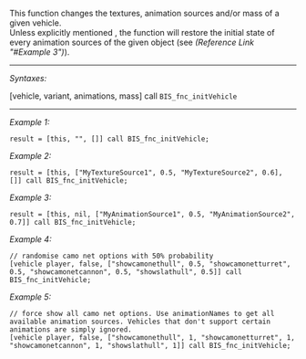 This function changes the textures, animation sources and/or mass of a given vehicle.<br>
Unless explicitly mentioned , the function will restore the initial state of every animation sources of the given object (see *(Reference Link "#Example 3")*).


---
*Syntaxes:*

[vehicle, variant, animations, mass] call `BIS_fnc_initVehicle`

---
*Example 1:*

```sqf
result = [this, "", []] call BIS_fnc_initVehicle;
```

*Example 2:*

```sqf
result = [this, ["MyTextureSource1", 0.5, "MyTextureSource2", 0.6], []] call BIS_fnc_initVehicle;
```

*Example 3:*

```sqf
result = [this, nil, ["MyAnimationSource1", 0.5, "MyAnimationSource2", 0.7]] call BIS_fnc_initVehicle;
```

*Example 4:*

```sqf
// randomise camo net options with 50% probability
[vehicle player, false, ["showcamonethull", 0.5, "showcamonetturret", 0.5, "showcamonetcannon", 0.5, "showslathull", 0.5]] call BIS_fnc_initVehicle;
```

*Example 5:*

```sqf
// force show all camo net options. Use animationNames to get all available animation sources. Vehicles that don't support certain animations are simply ignored.
[vehicle player, false, ["showcamonethull", 1, "showcamonetturret", 1, "showcamonetcannon", 1, "showslathull", 1]] call BIS_fnc_initVehicle;
```